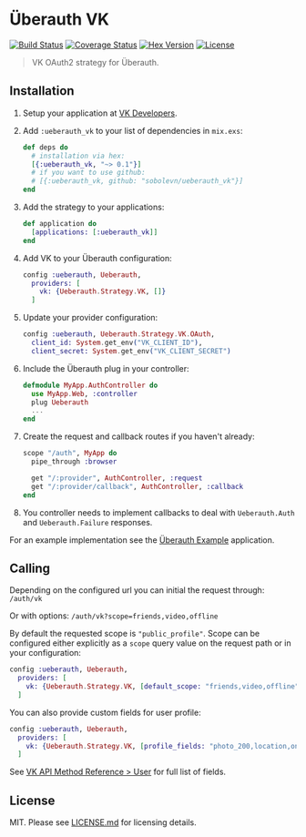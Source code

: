 # Überauth VK

[![Build Status][travis-img]][travis] [![Coverage Status][coverage-img]][coverage] [![Hex Version][hex-img]][hex] [![License][license-img]][license]

> VK OAuth2 strategy for Überauth.

## Installation

1. Setup your application at [VK Developers](https://vk.com/dev).

2. Add `:ueberauth_vk` to your list of dependencies in `mix.exs`:

    ```elixir
    def deps do
      # installation via hex:
      [{:ueberauth_vk, "~> 0.1"}]
      # if you want to use github:
      # [{:ueberauth_vk, github: "sobolevn/ueberauth_vk"}]
    end
    ```

3. Add the strategy to your applications:

    ```elixir
    def application do
      [applications: [:ueberauth_vk]]
    end
    ```

4. Add VK to your Überauth configuration:

    ```elixir
    config :ueberauth, Ueberauth,
      providers: [
        vk: {Ueberauth.Strategy.VK, []}
      ]
    ```

5.  Update your provider configuration:

    ```elixir
    config :ueberauth, Ueberauth.Strategy.VK.OAuth,
      client_id: System.get_env("VK_CLIENT_ID"),
      client_secret: System.get_env("VK_CLIENT_SECRET")
    ```

6.  Include the Überauth plug in your controller:

    ```elixir
    defmodule MyApp.AuthController do
      use MyApp.Web, :controller
      plug Ueberauth
      ...
    end
    ```

7.  Create the request and callback routes if you haven't already:

    ```elixir
    scope "/auth", MyApp do
      pipe_through :browser

      get "/:provider", AuthController, :request
      get "/:provider/callback", AuthController, :callback
    end
    ```

8. You controller needs to implement callbacks to deal with `Ueberauth.Auth` and `Ueberauth.Failure` responses.

For an example implementation see the [Überauth Example](https://github.com/ueberauth/ueberauth_example) application.

## Calling

Depending on the configured url you can initial the request through: `/auth/vk`

Or with options: `/auth/vk?scope=friends,video,offline`

By default the requested scope is `"public_profile"`. Scope can be configured either explicitly as a `scope` query value on the request path or in your configuration:

```elixir
config :ueberauth, Ueberauth,
  providers: [
    vk: {Ueberauth.Strategy.VK, [default_scope: "friends,video,offline"]}
  ]
```

You can also provide custom fields for user profile:

```elixir
config :ueberauth, Ueberauth,
  providers: [
    vk: {Ueberauth.Strategy.VK, [profile_fields: "photo_200,location,online"]}
  ]
```

See [VK API Method Reference > User](https://vk.com/dev/users.get) for full list of fields.


## License

MIT. Please see [LICENSE.md](https://github.com/sobolevn/ueberauth_vk/blob/master/LICENSE.md) for licensing details.

  [travis-img]: https://img.shields.io/travis/sobolevn/ueberauth_vk/master.svg
  [travis]: https://travis-ci.org/sobolevn/ueberauth_vk
  [coverage-img]: https://coveralls.io/repos/github/sobolevn/ueberauth_vk/badge.svg?branch=master
  [coverage]: https://coveralls.io/github/sobolevn/ueberauth_vk?branch=master
  [hex-img]: https://img.shields.io/hexpm/v/ueberauth_vk.svg
  [hex]: https://hex.pm/packages/ueberauth_vk
  [license-img]: http://img.shields.io/badge/license-MIT-brightgreen.svg
  [license]: http://opensource.org/licenses/MIT
